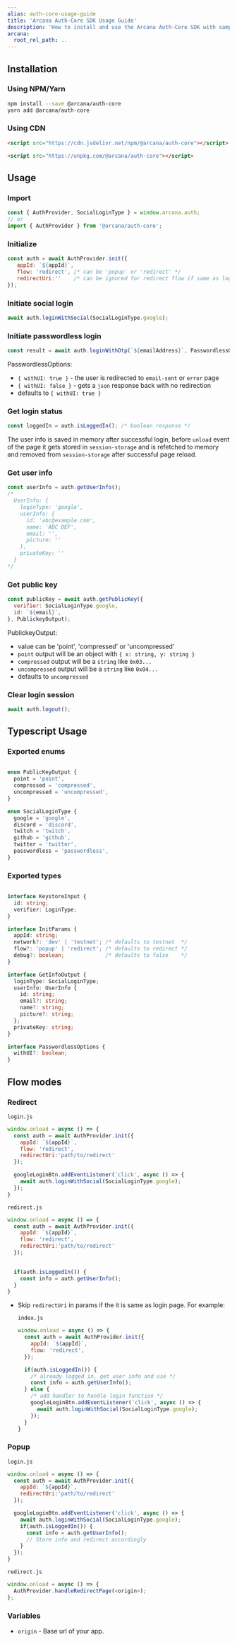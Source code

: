```yaml
---
alias: auth-core-usage-guide
title: 'Arcana Auth-Core SDK Usage Guide'
description: 'How to install and use the Arcana Auth-Core SDK with sample code and references.'
arcana:
  root_rel_path: ..
---
```


<!--
Note, from here the content is a pure markdown file with no mkdocs related tags or keywords. It is a copy 
of the file in the `auth-core` repo: https://github.com/arcana-network/auth/blob/main/usage.md
-->

## Installation

### Using NPM/Yarn

```sh
npm install --save @arcana/auth-core
yarn add @arcana/auth-core
```

### Using CDN

```html
<script src="https://cdn.jsdelivr.net/npm/@arcana/auth-core"></script>
```

```html
<script src="https://unpkg.com/@arcana/auth-core"></script>
```

## Usage

### Import

```js
const { AuthProvider, SocialLoginType } = window.arcana.auth;
// or
import { AuthProvider } from '@arcana/auth-core';
```

### Initialize

```js
const auth = await AuthProvider.init({
   appId: `${appId}`,
   flow: 'redirect', /* can be 'popup' or 'redirect' */
   redirectUri:''    /* can be ignored for redirect flow if same as login page */
});
```

### Initiate social login

```js
await auth.loginWithSocial(SocialLoginType.google);
```

### Initiate passwordless login

```js
const result = await auth.loginWithOtp(`${emailAddress}`, PasswordlessOptions);
```

PasswordlessOptions:

- `{ withUI: true }` - the user is redirected to `email-sent` or `error` page
- `{ withUI: false }` - gets a `json` response back with no redirection
- defaults to `{ withUI: true }`

### Get login status

```js
const loggedIn = auth.isLoggedIn(); /* boolean response */
```

The user info is saved in memory after successful login, before `unload` event of the page it gets stored in `session-storage` and is refetched to memory and removed from `session-storage` after successful page reload.

### Get user info

```js
const userInfo = auth.getUserInfo();
/* 
  UserInfo: {
    loginType: 'google',
    userInfo: {
      id: 'abc@example.com',
      name: 'ABC DEF',
      email: '',
      picture: ''
    },
    privateKey: ''
  }
*/
```

### Get public key

```js
const publicKey = await auth.getPublicKey({
  verifier: SocialLoginType.google,
  id: `${email}`,
}, PublickeyOutput); 
```

PublickeyOutput:

- value can be 'point', 'compressed' or 'uncompressed'
- `point` output will be an object with `{ x: string, y: string }`
- `compressed` output will be a `string` like `0x03...`
- `uncompressed` output will be a `string` like `0x04...`
- defaults to `uncompressed`

### Clear login session

```js
await auth.logout();
```

## Typescript Usage

### Exported enums

```ts

enum PublicKeyOutput {
  point = 'point',
  compressed = 'compressed',
  uncompressed = 'uncompressed',
}

enum SocialLoginType {
  google = 'google',
  discord = 'discord',
  twitch = 'twitch',
  github = 'github',
  twitter = 'twitter',
  passwordless = 'passwordless',
}

```

### Exported types

```ts

interface KeystoreInput {
  id: string;
  verifier: LoginType;
}

interface InitParams {
  appId: string;
  network?: 'dev' | 'testnet'; /* defaults to testnet  */
  flow?: 'popup' | 'redirect'; /* defaults to redirect */
  debug?: boolean;             /* defaults to false    */
}

interface GetInfoOutput {
  loginType: SocialLoginType;
  userInfo: UserInfo {
    id: string;
    email?: string;
    name?: string;
    picture?: string;
  };
  privateKey: string;
}

interface PasswordlessOptions {
  withUI?: boolean;
}

```

## Flow modes

### **Redirect**

`login.js`

```js
window.onload = async () => {
  const auth = await AuthProvider.init({
    appId: `${appId}`,
    flow: 'redirect',
    redirectUri:'path/to/redirect' 
  });

  googleLoginBtn.addEventListener('click', async () => {
    await auth.loginWithSocial(SocialLoginType.google);
  });
}
```

`redirect.js`

```js
window.onload = async () => {
  const auth = await AuthProvider.init({
    appId: `${appId}`,
    flow: 'redirect',
    redirectUri:'path/to/redirect' 
  });

  
  if(auth.isLoggedIn()) {
    const info = auth.getUserInfo();
  }
}
```

- Skip `redirectUri` in params if the it is same as login page. For example:
  
  `index.js`

  ```js
  window.onload = async () => {
    const auth = await AuthProvider.init({
      appId: `${appId}`,
      flow: 'redirect',
    });

    if(auth.isLoggedIn()) {
      /* already logged in, get user info and use */
      const info = auth.getUserInfo();
    } else {
      /* add handler to handle login function */
      googleLoginBtn.addEventListener('click', async () => {
        await auth.loginWithSocial(SocialLoginType.google);
      });
    }
  }
  ```

### **Popup**

`login.js`

```js
window.onload = async () => {
  const auth = await AuthProvider.init({
    appId: `${appId}`,
    redirectUri:'path/to/redirect' 
  });

  googleLoginBtn.addEventListener('click', async () => {
    await auth.loginWithSocial(SocialLoginType.google);
    if(auth.isLoggedIn()) {
      const info = auth.getUserInfo();
      // Store info and redirect accordingly
    }
  });
}
```

`redirect.js`

```js
window.onload = async () => {
  AuthProvider.handleRedirectPage(<origin>);
};
```

### Variables

- `origin` - Base url of your app.
